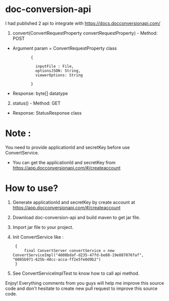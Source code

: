 # doc-conversion-api


I had published 2 api to integrate with https://docs.docconversionapi.com/
1. convert(ConvertRequestProperty convertRequestProperty) - Method: POST

  - Argument param = ConvertRequestProperty class 

                {
                
                  inputFile : File,
                  optionsJSON: String,
                  viewerOptions: String
               
                }
                
  - Response: byte[] datatype

2.  status() - Method: GET
  - Response: StatusResponse class

# Note : 
You need to provide applicationId and secretKey before use ConvertService.

  - You can get the applicationId and secretKey from https://app.docconversionapi.com/#/createaccount

# How to use?

1. Generate applicationId and secretKey by create account at https://app.docconversionapi.com/#/createaccount

2. Download doc-conversion-api and build maven to get jar file.

3. Import jar file to your project.

4. Init ConvertService like :

        {
            final ConvertServer convertService = new ConvertServiceImpl("4608bdaf-d235-47fd-be88-19e887076faf", "6085b971-625b-48cc-acca-ff2e5fe0d9b2")
        }



5. See ConvertServiceImplTest to know how to call api method.

Enjoy! Everything comments from you guys will help me improve this source code and don't hesitate to create new pull request to improve this source code.
